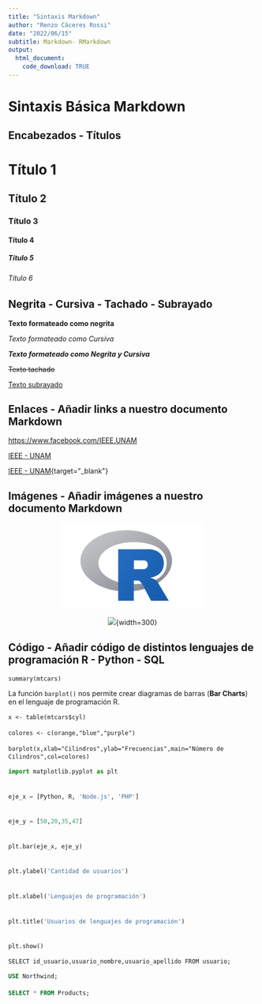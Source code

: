 ```yaml
---
title: "Sintaxis Markdown"
author: "Renzo Cáceres Rossi"
date: "2022/06/15"
subtitle: Markdown- RMarkdown
output:
  html_document:
    code_download: TRUE
---
```


<!-- Añadir comentarios a nuestro documento Markdown - HTML Tags -->

# Sintaxis Básica Markdown

## Encabezados - Títulos

# Título 1
## Título 2
### Título 3
#### Título 4
##### Título 5
###### Título 6

## Negrita - Cursiva - Tachado - Subrayado

**Texto formateado como negrita**

*Texto formateado como Cursiva*

***Texto formateado como Negrita y Cursiva***

~~Texto tachado~~


<u>Texto subrayado</u> <!-- HTML Tags -->


## Enlaces - Añadir links a nuestro documento Markdown


<https://www.facebook.com/IEEE.UNAM>


[IEEE - UNAM](https://www.facebook.com/IEEE.UNAM)


[IEEE - UNAM](https://www.facebook.com/IEEE.UNAM "Ingresa a la IEEE - UNAM"){target="_blank"}


## Imágenes - Añadir imágenes a nuestro documento Markdown

<center>

![](logo_r.png)


![](https://d33wubrfki0l68.cloudfront.net/aee91187a9c6811a802ddc524c3271302893a149/a7003/images/bandthree2.png){width=300}

</center>



## Código - Añadir código de distintos lenguajes de programación R - Python - SQL


    summary(mtcars)
    
La función `barplot()` nos permite crear diagramas de barras (**Bar Charts**) en el lenguaje de programación R.  


```
x <- table(mtcars$cyl)

colores <- c(orange,"blue","purple")

barplot(x,xlab="Cilindros",ylab="Frecuencias",main="Número de Cilindros",col=colores)

```

```Python
import matplotlib.pyplot as plt
 

eje_x = [Python, R, 'Node.js', 'PHP']
 

eje_y = [50,20,35,47]
 

plt.bar(eje_x, eje_y)
 

plt.ylabel('Cantidad de usuarios')
 

plt.xlabel('Lenguajes de programación')
 

plt.title('Usuarios de lenguajes de programación')
 

plt.show()


```

    SELECT id_usuario,usuario_nombre,usuario_apellido FROM usuario;
    
```sql
USE Northwind;

SELECT * FROM Products;
```


















